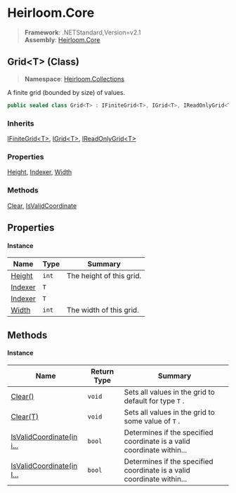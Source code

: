 # Heirloom.Core

> **Framework**: .NETStandard,Version=v2.1  
> **Assembly**: [Heirloom.Core][0]

## Grid\<T> (Class)

> **Namespace**: [Heirloom.Collections][0]

A finite grid (bounded by size) of values.

```cs
public sealed class Grid<T> : IFiniteGrid<T>, IGrid<T>, IReadOnlyGrid<T>
```

### Inherits

[IFiniteGrid\<T>][1], [IGrid\<T>][2], [IReadOnlyGrid\<T>][3]

### Properties

[Height][4], [Indexer][5], [Width][6]

### Methods

[Clear][7], [IsValidCoordinate][8]

## Properties

#### Instance

| Name         | Type  | Summary                  |
|--------------|-------|--------------------------|
| [Height][4]  | `int` | The height of this grid. |
| [Indexer][5] | `T`   |                          |
| [Indexer][5] | `T`   |                          |
| [Width][6]   | `int` | The width of this grid.  |

## Methods

#### Instance

| Name                           | Return Type | Summary                                                                |
|--------------------------------|-------------|------------------------------------------------------------------------|
| [Clear()][7]                   | `void`      | Sets all values in the grid to default for type `T` .                  |
| [Clear(T)][7]                  | `void`      | Sets all values in the grid to some value of `T` .                     |
| [IsValidCoordinate(in i...][8] | `bool`      | Determines if the specified coordinate is a valid coordinate within... |
| [IsValidCoordinate(in I...][8] | `bool`      | Determines if the specified coordinate is a valid coordinate within... |

[0]: ../../Heirloom.Core.md
[1]: IFiniteGrid[T].md
[2]: IGrid[T].md
[3]: IReadOnlyGrid[T].md
[4]: Grid[T]/Height.md
[5]: Grid[T]/Indexer.md
[6]: Grid[T]/Width.md
[7]: Grid[T]/Clear.md
[8]: Grid[T]/IsValidCoordinate.md
